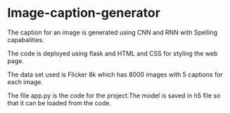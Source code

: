 # Image-caption-generator
The caption for an image is generated using CNN and RNN with Spelling capabalities.

The code is deployed using flask and HTML and CSS for styling the web page.

The data set used is Flicker 8k which has 8000 images with 5 captions for each image.

The file app.py is the code for the project.The model is saved in h5 file so that it can be loaded from the code.
